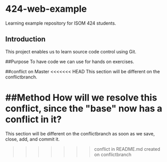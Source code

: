 # 424-web-example
Learning example repository for ISOM 424 students.

## Introduction
This project enables us to learn source code control using Git.

##Purpose
To have code we can use for hands on exercises.

##conflict on Master
<<<<<<< HEAD
This section will be different on the conflictbranch.

##Method
How will we resolve this conflict, since the "base" now has a conflict in it? 
=======
This section will be different on the conflictbranch as soon as we 
save, close, add, and commit it.
>>>>>>> conflict in README.md created on conflictbranch

